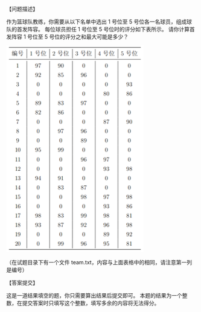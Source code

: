 【问题描述】

作为篮球队教练，你需要从以下名单中选出 1 号位至 5 号位各一名球员，组成球队的首发阵容。
每位球员担任 1 号位至 5 号位时的评分如下表所示。
请你计算首发阵容 1 号位至 5 号位的评分之和最大可能是多少？

![](./p1.png)

（在试题目录下有一个文件 team.txt，内容与上面表格中的相同，请注意第一列是编号）

【答案提交】

这是一道结果填空的题，你只需要算出结果后提交即可。
本题的结果为一个整数，在提交答案时只填写这个整数，填写多余的内容将无法得分。